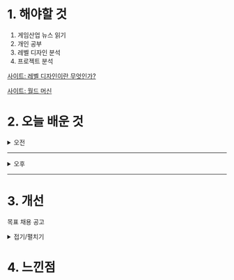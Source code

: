 
# 1. 해야할 것

1. 게임산업 뉴스 읽기 
2. 개인 공부  
3. 레벨 디자인 분석
4. 프로젝트 분석

[사이트: 레벨 디자인이란 무엇인가?](https://yourlifeguard.co.kr/2024/12/09/%EA%B2%8C%EC%9E%84-%EB%A0%88%EB%B2%A8-%EB%94%94%EC%9E%90%EC%9D%B8%EC%9D%98-%EC%9B%90%EC%B9%99%EA%B3%BC-%EB%B2%A0%EC%8A%A4%ED%8A%B8-%ED%94%84%EB%9E%99%ED%8B%B0%EC%8A%A4-%EC%99%84%EB%B2%BD-%EA%B0%80/?utm_source=chatgpt.com)

[사이트: 월드 머신](https://hello-5200.tistory.com/entry/World-Machine-%EA%B8%B0%EC%B4%88-feat-%EC%84%A4%EC%B9%98-%EA%B8%B0%EB%B3%B8-%EC%82%B0%EC%95%85-%EC%A7%80%ED%98%95-%EC%83%9D%EC%84%B1)


# 2. 오늘 배운 것

<details>
<summary>오전</summary>

## 오늘의 뉴스
### [기사: 좋은 게임, 데이브 더 다이버](https://www.inven.co.kr/webzine/news/?news=302685)
![image](https://github.com/user-attachments/assets/9b82f197-e2b5-4af2-945c-64874294553d)

```

```
</details>

****

<details>
<summary>오후</summary>

## 프로젝트 분석 
### 프로젝트 특징
- 오픈월드 스타일 허브 월드
- 하이 스피드 액션 장르
- 차세대 콘솔/PC 목표로 제작
- SF 세계관, 패키지 게임

### 담당업무
- 차세대 액션 어드벤처 게임 기획
- 게임 내에 필요한 레벨과 이벤트 설계
- 허브 월드 구조의 레벨 디자인 설계
- 시나리오와 연계된 이벤트의 설계 및 적용

### 지원자격
- 콘솔 게임에 대한 이해와 제작에 열정이 있으신 분
- 팀원간 원활한 커뮤니케이션이 가능하신 분
- 기획 문서 작성 및 인덱싱에 능숙하신 분
- 자신이 구상한 것을 3D 공간에서 표현 가능하신 분

### 우대사항
- 콘솔 플랫폼의 액션 게임의 레벨 디자인 관련 역기획서
- 언리얼 엔진 내 블루프린트, 레벨 시퀀스를 다뤄보신 분
- 툴을 사용하여 퀘스트, 이벤트 작업 경험

****


## 레벨 디자인 분석
### [허브 레벨 디자인](https://namu.wiki/w/%ED%97%88%EB%B8%8C(%EB%A0%88%EB%B2%A8%20%EB%94%94%EC%9E%90%EC%9D%B8))
- 허브 월드의 특징
- 중앙 연결 지점

### 허브 월드는 여러 지역(레벨)로 이동할 수 있는 거점이야.
- 다크 소울 시리즈의 파이어링크 성역처럼, 주요 레벨로 연결되는 포탈 같은 느낌.

### 안전 공간
대부분의 허브 월드는 적이 없고 안전한 공간으로 설정돼.\
플레이어가 장비를 강화하거나 퀘스트를 받고, 필요한 자원을 정비할 수 있어.\
선형 또는 비선형 구조\
허브 월드에서 선택한 레벨 순서에 따라 스토리가 선형으로 진행될 수도, 비선형으로 여러 루트를 탐험할 수도 있어.\
예: 원신처럼 자유롭게 탐험하거나, 갓 오브 워: 라그나로크처럼 스토리 진행에 따라 잠긴 지역이 열리는 구조.

### 스토리의 중심
허브 월드는 스토리의 흐름을 플레이어에게 전달하거나 게임의 분위기를 보여주는 중요한 장소야.\
예: 허브 안에서 NPC들이 이야기를 하거나, 플레이어가 월드의 과거와 미래를 배우는 장소.\

### 허브 월드 레벨 디자인의 예시
원신
```
몬드성과 같은 도시들이 허브 역할을 해.
여기서 플레이어는 NPC와 교류하거나, 퀘스트를 받고 주변 지역으로 떠날 수 있어.
```
다크 소울 시리즈 - 파이어링크 성역
```
플레이어가 장비를 강화하거나 스토리 NPC를 만나고, 여러 던전으로 이동할 수 있는 중심지.
```
젤다의 전설: 브레스 오브 더 와일드 - 시작의 대지
```
게임 초반의 제한된 허브 공간에서 기본 메커니즘을 배우고, 이후 거대한 오픈월드로 나아가는 구조.
```
갓 오브 워: 라그나로크 - 신들의 호수
```
호수를 중심으로 다양한 지역으로 이동하며, 진행도에 따라 접근 가능한 영역이 확장돼.
```
### 허브 월드 레벨 디자인의 핵심 설계 요소
**플레이어 동선**
- 허브에서 어디로 갈지 명확하게 보여주는 시각적 또는 내비게이션 요소.
- 예: 문, 다리, 포탈, 주요 랜드마크.

**NPC와의 상호작용**
- 스토리를 전달하거나 아이템을 제공하는 NPC 배치.
- 중요한 캐릭터는 쉽게 눈에 띄는 위치에 배치해.

**스토리 및 시각적 매력**
- 허브의 분위기는 게임의 테마와 톤을 설정하는 데 중요한 역할을 해.
- 예: 황량한 포스트아포칼립스라면 허브도 폐허 분위기를 낼 수 있어야 해.

**탐험과 보상**
- 허브 월드 내부에도 소소한 탐험 요소와 숨겨진 보상이 있어야 플레이어가 흥미를 느껴.





</details>

****


# 3. 개선
목표 채용 공고

<details>
<summary>접기/펼치기</summary>

![image](https://github.com/user-attachments/assets/8ebd103b-2caf-4e9f-91ed-3d5cbf73937c)

[채용공고: 레벨디자이너](https://career.nexon.com/user/recruit/member/postDetail?joinCorp=NO&reNo=20250008&currentPage=0)
</details>



# 4. 느낀점
